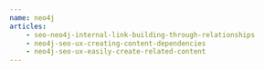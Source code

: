 ```yaml
---
name: neo4j
articles:
    - seo-neo4j-internal-link-building-through-relationships
    - neo4j-seo-ux-creating-content-dependencies
    - neo4j-seo-ux-easily-create-related-content
---
```

